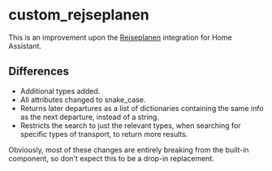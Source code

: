 # custom_rejseplanen

This is an improvement upon the [Rejseplanen](https://www.home-assistant.io/components/rejseplanen/) integration for Home Assistant.

## Differences

- Additional types added.
- All attributes changed to snake_case.
- Returns later departures as a list of dictionaries containing the same info as the next departure, instead of a string.
- Restricts the search to just the relevant types, when searching for specific types of transport, to return more results.

Obviously, most of these changes are entirely breaking from the built-in component, so don't expect this to be a drop-in replacement.
